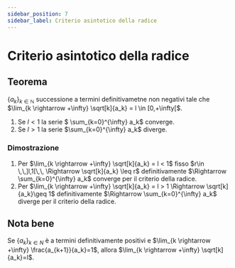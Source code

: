 ```yaml
---
sidebar_position: 7
sidebar_label: Criterio asintotico della radice 
---
```


# Criterio asintotico della radice

## Teorema

$\{a_k\}_{k \in \mathbb{N}}$ successione a termini definitivametne non negativi tale che $\lim_{k \rightarrow +\infty} \sqrt[k]{a_k} = l \in [0,+\infty[$.

1. Se $l<1$ la serie $ \sum_{k=0}^{\infty} a_k$ converge.
2. Se $l> 1$ la serie $\sum_{k=0}^{\infty} a_k$ diverge.

### Dimostrazione

1. Per $\lim_{k \rightarrow +\infty} \sqrt[k]{a_k} = l < 1$ fisso $r\in \,\,]l,1[\,\, \Rightarrow \sqrt[k]{a_k} \leq r$  definitivamente $\Rightarrow \sum_{k=0}^{\infty} a_k$ converge per il criterio della radice.
2. Per $\lim_{k \rightarrow +\infty} \sqrt[k]{a_k} = l > 1 \Rightarrow \sqrt[k]{a_k}\geq 1$ definitivamente  $\Rightarrow \sum_{k=0}^{\infty} a_k$ diverge per il criterio della radice.

## Nota bene
Se $\{a_k\}_{k \in N}$ è a termini definitivamente positivi e  $\lim_{k \rightarrow +\infty} \frac{a_{k+1}}{a_k}=1$, allora $\lim_{k \rightarrow +\infty} \sqrt[k]{a_k}=l$.
